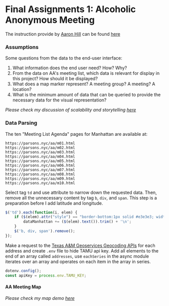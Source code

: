 # Final Assignments 1: Alcoholic Anonymous Meeting

The instruction provide by [Aaron Hill](https://github.com/aaronxhill) can be found [here](https://github.com/visualizedata/data-structures/blob/master/final_assignment_1.md)

### Assumptions

Some questions from the data to the end-user interface:

1. What information does the end user need? How? Why?  
2. From the data on AA's meeting list, which data is relevant for display in this project? How should it be displayed?  
3. What does a map marker represent? A meeting group? A meeting? A location?  
4. What is the minimum amount of data that can be queried to provide the necessary data for the visual representation?

*Please check my discussion of scalability and storytelling [here](https://github.com/yujunmjiang/data-structures-fall-19/blob/master/final/data-structures-final.pdf)*

### Data Parsing

The ten "Meeting List Agenda" pages for Manhattan are available at:  
```
https://parsons.nyc/aa/m01.html  
https://parsons.nyc/aa/m02.html  
https://parsons.nyc/aa/m03.html  
https://parsons.nyc/aa/m04.html  
https://parsons.nyc/aa/m05.html  
https://parsons.nyc/aa/m06.html  
https://parsons.nyc/aa/m07.html  
https://parsons.nyc/aa/m08.html  
https://parsons.nyc/aa/m09.html  
https://parsons.nyc/aa/m10.html   
```

Select tag `td` and use attribute to narrow down the requested data. Then, remove all the unnecessary content by tag `b`, `div`, and `span`. This step is a preparation before I add latitude and longitude.

```javascript
$('td').each(function(i, elem) {
    if ($(elem).attr("style") == "border-bottom:1px solid #e3e3e3; width:260px") {
        dataManhattan += ($(elem).text()).trim() + '\n';
    }
    $('b, div, span').remove();
});
```

Make a request to the [Texas A&M Geoservices Geocoding APIs](https://geoservices.tamu.edu/) for each address and create `.env` file to hide TAMU api key. Add all elements to the end of an array called `addresses`, use `eachSeries` in the async module iterates over an array and operates on each item in the array in series.

```javascript
dotenv.config();
const apiKey = process.env.TAMU_KEY;
```

#### AA Meeting Map

*Please check my map demo [here](http://34.228.80.227:8080/aaVis)*

